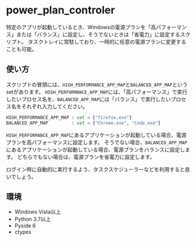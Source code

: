 # power_plan_controler

特定のアプリが起動しているとき、Windowsの電源プランを「高パフォーマンス」または「バランス」に設定し、そうでないときは「省電力」に設定するスクリプト。
タスクトレイに常駐しており、一時的に任意の電源プランに変更することも可能。


## 使い方
スクリプトの冒頭には、```HIGH_PERFORMANCE_APP_MAP```と```BALANCED_APP_MAP```というsetがあります。
```HIGH_PERFORMANCE_APP_MAP```には、「高パフォーマンス」で実行したいプロセス名を、```BALANCED_APP_MAP```には「バランス」で実行したいプロセス名をそれぞれ入力してください。

``` python
HIGH_PERFORMANCE_APP_MAP : set = {"firefox.exe"} 
BALANCED_APP_MAP         : set = {"Chrome.exe", "Code.exe"} 
```

```HIGH_PERFORMANCE_APP_MAP```にあるアプリケーションが起動している場合、電源プランを高パフォーマンスに設定します。
そうでない場合、```BALANCED_APP_MAP```にあるアプリケーションが起動している場合、電源プランをバランスに設定します。
どちらでもない場合は、電源プランを省電力に設定します。

ログイン時に自動的に実行するよう、タスクスケジューラーなどを利用すると良いでしょう。

## 環境

- Windows Vista以上
- Python 3.7以上
- Pyside 6
- ctypes

